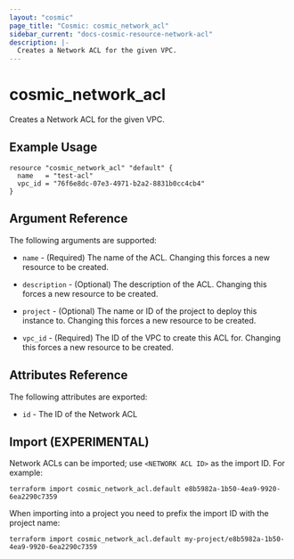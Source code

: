 ```yaml
---
layout: "cosmic"
page_title: "Cosmic: cosmic_network_acl"
sidebar_current: "docs-cosmic-resource-network-acl"
description: |-
  Creates a Network ACL for the given VPC.
---
```


# cosmic_network_acl

Creates a Network ACL for the given VPC.

## Example Usage

```hcl
resource "cosmic_network_acl" "default" {
  name   = "test-acl"
  vpc_id = "76f6e8dc-07e3-4971-b2a2-8831b0cc4cb4"
}
```

## Argument Reference

The following arguments are supported:

* `name` - (Required) The name of the ACL. Changing this forces a new resource
    to be created.

* `description` - (Optional) The description of the ACL. Changing this forces a
    new resource to be created.

* `project` - (Optional) The name or ID of the project to deploy this
    instance to. Changing this forces a new resource to be created.

* `vpc_id` - (Required) The ID of the VPC to create this ACL for. Changing this
   forces a new resource to be created.

## Attributes Reference

The following attributes are exported:

* `id` - The ID of the Network ACL

## Import (EXPERIMENTAL)

Network ACLs can be imported; use `<NETWORK ACL ID>` as the import ID. For
example:

```shell
terraform import cosmic_network_acl.default e8b5982a-1b50-4ea9-9920-6ea2290c7359
```

When importing into a project you need to prefix the import ID with the project name:

```shell
terraform import cosmic_network_acl.default my-project/e8b5982a-1b50-4ea9-9920-6ea2290c7359
```
